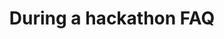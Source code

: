 ---
title: During a hackathon FAQ
excerpt: FAQ when in the K-Scale house during an official hackathon
deprecated: false
hidden: false
metadata:
  robots: index
next:
  pages:
    - slug: hackathons
      title: Connecting to Z-Bot
      type: basic
---